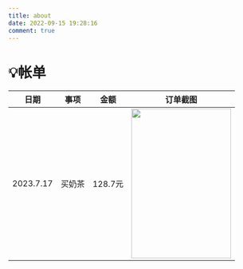 ```yaml
---
title: about
date: 2022-09-15 19:28:16
comment: true
---
```

# 💡帐单

| **日期**      | **事项**   | **金额**    |                           **订单截图**                           |
| --------- | ------ | ------- | :----------------------------------------------------------: |
| 2023.7.17 | 买奶茶 | 128.7元 | <img src="https://gwzone.oss-cn-beijing.aliyuncs.com/typora-user-images/image-20230717174641810.png" width="200" height="300"> |








<!-- ## 灵感


## 想法

向团队提出一个问题，让事情顺利进行

----------
## 后续步骤

- [ ] 打破陈规 @某人
- [ ] 从待办到完成 @某人 -->

